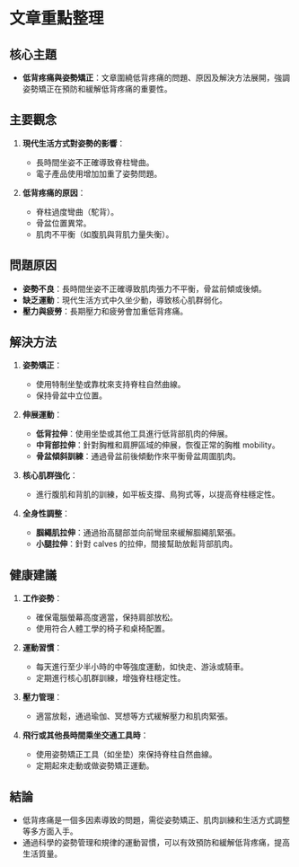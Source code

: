 # 文章重點整理

## 核心主題
- **低背疼痛與姿勢矯正**：文章圍繞低背疼痛的問題、原因及解決方法展開，強調姿勢矯正在預防和緩解低背疼痛的重要性。

## 主要觀念
1. **現代生活方式對姿勢的影響**：
   - 長時間坐姿不正確導致脊柱彎曲。
   - 電子產品使用增加加重了姿勢問題。

2. **低背疼痛的原因**：
   - 脊柱過度彎曲（駝背）。
   - 骨盆位置異常。
   - 肌肉不平衡（如腹肌與背肌力量失衡）。

## 問題原因
- **姿勢不良**：長時間坐姿不正確導致肌肉張力不平衡，骨盆前傾或後傾。
- **缺乏運動**：現代生活方式中久坐少動，導致核心肌群弱化。
- **壓力與疲勞**：長期壓力和疲勞會加重低背疼痛。

## 解決方法
1. **姿勢矯正**：
   - 使用特制坐墊或靠枕來支持脊柱自然曲線。
   - 保持骨盆中立位置。

2. **伸展運動**：
   - **低背拉伸**：使用坐垫或其他工具進行低背部肌肉的伸展。
   - **中背部拉伸**：針對胸椎和肩胛區域的伸展，恢復正常的胸椎 mobility。
   - **骨盆傾斜訓練**：通過骨盆前後傾動作來平衡骨盆周圍肌肉。

3. **核心肌群強化**：
   - 進行腹肌和背肌的訓練，如平板支撐、鳥狗式等，以提高脊柱穩定性。

4. **全身性調整**：
   - **腘繩肌拉伸**：通過抬高腿部並向前彎屈來緩解腘繩肌緊張。
   - **小腿拉伸**：針對 calves 的拉伸，間接幫助放鬆背部肌肉。

## 健康建議
1. **工作姿勢**：
   - 確保電腦螢幕高度適當，保持肩部放松。
   - 使用符合人體工學的椅子和桌椅配置。

2. **運動習慣**：
   - 每天進行至少半小時的中等強度運動，如快走、游泳或騎車。
   - 定期進行核心肌群訓練，增強脊柱穩定性。

3. **壓力管理**：
   - 適當放鬆，通過瑜伽、冥想等方式緩解壓力和肌肉緊張。

4. **飛行或其他長時間乘坐交通工具時**：
   - 使用姿勢矯正工具（如坐垫）來保持脊柱自然曲線。
   - 定期起來走動或做姿勢矯正運動。

## 結論
- 低背疼痛是一個多因素導致的問題，需從姿勢矯正、肌肉訓練和生活方式調整等多方面入手。
- 通過科學的姿勢管理和規律的運動習慣，可以有效預防和緩解低背疼痛，提高生活質量。